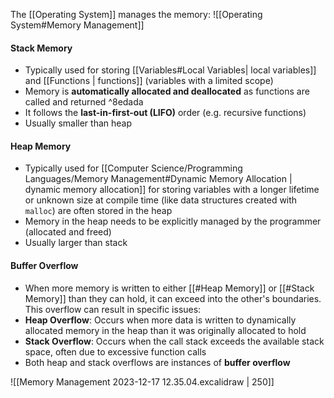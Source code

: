 The [[Operating System]] manages the memory:
![[Operating System#Memory Management]]

#### Stack Memory
- Typically used for storing [[Variables#Local Variables| local variables]] and [[Functions | functions]] (variables with a limited scope)
- Memory is **automatically allocated and deallocated** as functions are called and returned ^8edada
- It follows the **last-in-first-out (LIFO)** order (e.g. recursive functions)
- Usually smaller than heap

#### Heap Memory
- Typically used for [[Computer Science/Programming Languages/Memory Management#Dynamic Memory Allocation | dynamic memory allocation]] for storing variables with a longer lifetime or unknown size at compile time (like data structures created with `malloc`) are often stored in the heap
- Memory in the heap needs to be explicitly managed by the programmer (allocated and freed)
- Usually larger than stack

#### Buffer Overflow
- When more memory is written to either [[#Heap Memory]] or [[#Stack Memory]]  than they can hold, it can exceed into the other's boundaries. This overflow can result in specific issues:
- **Heap Overflow**: Occurs when more data is written to dynamically allocated memory in the heap than it was originally allocated to hold
- **Stack Overflow**: Occurs when the call stack exceeds the available stack space, often due to excessive function calls
- Both heap and stack overflows are instances of **buffer overflow**

![[Memory Management 2023-12-17 12.35.04.excalidraw | 250]]

